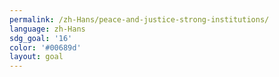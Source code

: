 ```yaml
---
permalink: /zh-Hans/peace-and-justice-strong-institutions/
language: zh-Hans
sdg_goal: '16'
color: '#00689d'
layout: goal
---
```


